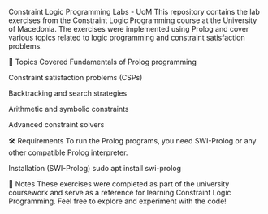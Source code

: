 Constraint Logic Programming Labs - UoM
This repository contains the lab exercises from the Constraint Logic Programming course at the University of Macedonia. The exercises were implemented using Prolog and cover various topics related to logic programming and constraint satisfaction problems.

📌 Topics Covered
Fundamentals of Prolog programming

Constraint satisfaction problems (CSPs)

Backtracking and search strategies

Arithmetic and symbolic constraints

Advanced constraint solvers

🛠️ Requirements
To run the Prolog programs, you need SWI-Prolog or any other compatible Prolog interpreter.

Installation (SWI-Prolog)
sudo apt install swi-prolog

📝 Notes
These exercises were completed as part of the university coursework and serve as a reference for learning Constraint Logic Programming. Feel free to explore and experiment with the code!
